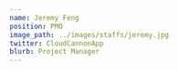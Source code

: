 ```yaml
---
name: Jeremy Feng
position: PMO
image_path: ../images/staffs/jeremy.jpg
twitter: CloudCannonApp
blurb: Project Manager
---
```

